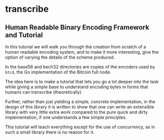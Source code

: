 
# transcribe

## Human Readable Binary Encoding Framework and Tutorial

In this tutorial we will walk you through the creation from scratch of a 
human readable encoding system, and to make it more interesting, give the 
option of varying the details of the scheme produced.

In the base58 and bech32 directories are copies of the encoders used by 
`btcd`, the Go implementation of the Bitcoin full node.

The idea here is to make a tutorial that lets you go a lot deeper into the 
task while giving a simple base to understand encoding bytes in forms that 
humans can transcribe (theoretically)

Further, rather than just yielding a simple, concrete implementation, in the 
design of this library it is written to show that one can write an 
extensible library with very little extra work compared to the pure quick 
and dirty implementation, if one understands a few simple principles.

This tutorial will teach everything except for the use of concurrency, as in 
such a small library there is no reason for it.
